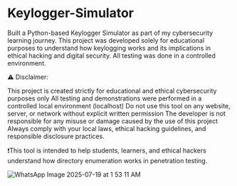 # Keylogger-Simulator
Built a Python-based Keylogger Simulator as part of my cybersecurity learning journey. This project was developed solely for educational purposes to understand how keylogging works and its implications in ethical hacking and digital security. All testing was done in a controlled environment.

⚠️ Disclaimer:

This project is created strictly for educational and ethical cybersecurity purposes only
All testing and demonstrations were performed in a controlled local environment (localhost)
Do not use this tool on any website, server, or network without explicit written permission
The developer is not responsible for any misuse or damage caused by the use of this project
Always comply with your local laws, ethical hacking guidelines, and responsible disclosure practices.

❗This tool is intended to help students, learners, and ethical hackers understand how directory enumeration works in penetration testing.

![WhatsApp Image 2025-07-19 at 1 53 11 AM](https://github.com/user-attachments/assets/7966c73f-e730-41fc-b54d-91409f99bac6)
